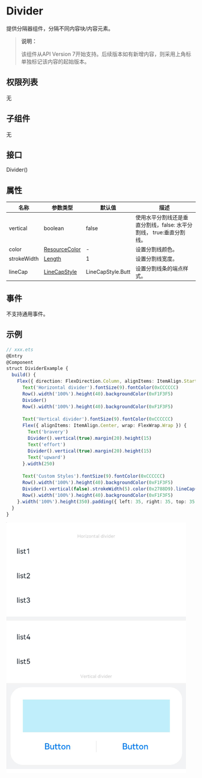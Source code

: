 # Divider

提供分隔器组件，分隔不同内容块/内容元素。

>  **说明：**
>
>  该组件从API Version 7开始支持。后续版本如有新增内容，则采用上角标单独标记该内容的起始版本。

## 权限列表

无

## 子组件

无

## 接口

Divider()

## 属性

| 名称        | 参数类型                                                  | 默认值            | 描述                                                         |
| ----------- | --------------------------------------------------------- | ----------------- | ------------------------------------------------------------ |
| vertical    | boolean                                                   | false             | 使用水平分割线还是垂直分割线，false:&nbsp;水平分割线，&nbsp;true:垂直分割线。 |
| color       | [ResourceColor](ts-types.md#resourcecolor8)               | -                 | 设置分割线颜色。                                             |
| strokeWidth | [Length](ts-types.md#length)                              | 1                 | 设置分割线宽度。                                             |
| lineCap     | [LineCapStyle](ts-appendix-enums.md#linecapstyle枚举说明) | LineCapStyle.Butt | 设置分割线条的端点样式。                                     |


## 事件

不支持通用事件。

## 示例

```ts
// xxx.ets
@Entry
@Component
struct DividerExample {
  build() {
    Flex({ direction: FlexDirection.Column, alignItems: ItemAlign.Start, justifyContent: FlexAlign.SpaceBetween }) {
      Text('Horizontal divider').fontSize(9).fontColor(0xCCCCCC)
      Row().width('100%').height(40).backgroundColor(0xF1F3F5)
      Divider()
      Row().width('100%').height(40).backgroundColor(0xF1F3F5)

      Text('Vertical divider').fontSize(9).fontColor(0xCCCCCC)
      Flex({ alignItems: ItemAlign.Center, wrap: FlexWrap.Wrap }) {
        Text('bravery')
        Divider().vertical(true).margin(20).height(15)
        Text('effort')
        Divider().vertical(true).margin(20).height(15)
        Text('upward')
      }.width(250)

      Text('Custom Styles').fontSize(9).fontColor(0xCCCCCC)
      Row().width('100%').height(40).backgroundColor(0xF1F3F5)
      Divider().vertical(false).strokeWidth(5).color(0x2788D9).lineCap(LineCapStyle.Round)
      Row().width('100%').height(40).backgroundColor(0xF1F3F5)
    }.width('100%').height(350).padding({ left: 35, right: 35, top: 35 })
  }
}
```

![zh-cn_image_0000001174422926](figures/zh-cn_image_0000001174422926.png)
